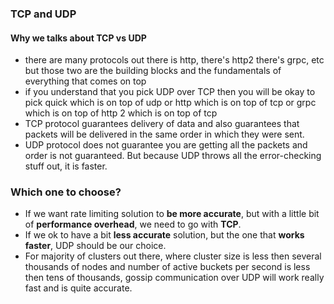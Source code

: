### TCP and UDP
#### Why we talks about TCP vs UDP
- there are many protocols out there is http, there's http2 there's grpc, etc but those two are the building blocks and the fundamentals of everything that comes on top
- if you understand that you pick UDP over TCP then you will be okay to pick quick which is on top of udp
or http which is on top of tcp
or grpc which is on top of http 2 which
is on top of tcp
- TCP protocol guarantees delivery of data and also guarantees that packets will be delivered in the same order in which they were sent.
- UDP protocol does not guarantee you are getting all the packets and order is not guaranteed. But because UDP throws all the error-checking stuff out, it is faster.
### Which one to choose?
- If we want rate limiting solution to **be more accurate**, but with a little bit of **performance overhead**, we need to go with **TCP**.
- If we ok to have a bit **less accurate** solution, but the one that **works faster**, UDP should be our choice.
- For majority of clusters out there, where cluster size is less then several thousands of nodes and number of active buckets per second is less then tens of thousands, gossip communication over UDP will work really fast and is quite accurate.
<!--stackedit_data:
eyJoaXN0b3J5IjpbLTI1MTY2NzU1NiwtNjQ0NDYyNjAyLDE3Mj
MzNjY5NF19
-->